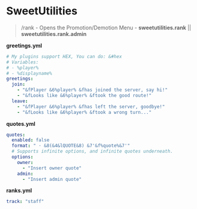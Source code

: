 # SweetUtilities

> /rank <Player> - Opens the Promotion/Demotion Menu - **sweetutilities.rank** || **sweetutilities.rank.admin**

__greetings.yml__
```yml
# My plugins support HEX, You can do: &#hex
# Variables:
# - %player%
# - %displayname%
greetings:
  join:
    - "&fPlayer &6%player% &fhas joined the server, say hi!"
    - "&fLooks like &6%player% &ftook the good route!"
  leave:
    - "&fPlayer &6%player% &fhas left the server, goodbye!"
    - "&fLooks like &6%player% &ftook a wrong turn..."
```
__quotes.yml__
```yml
quotes:
  enabled: false
  format: " · &8(&4&lQUOTE&8) &7'&f%quote%&7'"
  # Supports infinite options, and infinite quotes underneath.
  options:
    owner:
      - "Insert owner quote"
    admin:
      - "Insert admin quote"
```
__ranks.yml__
```yml
track: "staff"
```
